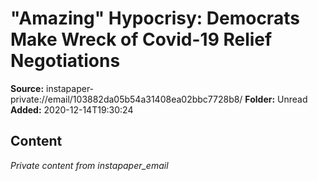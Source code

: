 # "Amazing" Hypocrisy: Democrats Make Wreck of Covid-19 Relief Negotiations

**Source:** instapaper-private://email/103882da05b54a31408ea02bbc7728b8/
**Folder:** Unread
**Added:** 2020-12-14T19:30:24




## Content
*Private content from instapaper_email*
